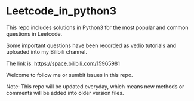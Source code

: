 # Leetcode_in_python3
This repo includes solutions in Python3 for the most popular and common questions in Leetcode.

Some important questions have been recorded as vedio tutorials and uploaded into my Bilibili channel.

The link is: https://space.bilibili.com/15965981

Welcome to follow me or sumbit issues in this repo.

Note:
This repo will be updated everyday, which means new methods or comments will be added into older version files.
